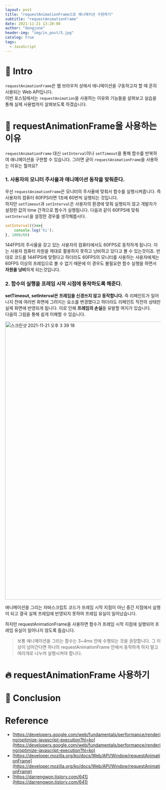 ```yaml
---
layout: post
title: "requestAnimationFrame으로 애니메이션 구현하기" 
subtitle: "requestAnimationFrame"
date: 2021-11-21 13:20:00
author: "dongjune"
header-img: "img/in_post/5.jpg"
catalog: true
tags:
  - JavaScript 
---
```


# 🛫 Intro
`requestAnimationFrame`은 웹 브라우저 상에서 애니메이션을 구동하고자 할 때 흔히 사용되는 Web API입니다.  
이번 포스팅에서는 `requestAnimation`을 사용하는 이유와 기능들을 살펴보고 실습을 통해 실제 사용법까지 살펴보도록 하겠습니다.  
# 🤔 requestAnimationFrame을 사용하는 이유
`requestAnimationFrame` 대신 `setInterval`이나 `setTimeout`을 통해 함수를 반복하여 애니메이션을 구현할 수 있습니다. 그러면 굳이 `requestAnimationFrame`을 사용하는 이유는 뭘까요?  
### 1. 사용자의 모니터 주사율과 애니메이션 동작을 맞춰준다.
우선 `requestAnimationFrame`은 모니터의 주사율에 맞춰서 함수를 실행시켜줍니다. 즉 사용자의 컴퓨터 60FPS라면 1초에 60번씩 실행되는 것입니다.  
하지만 `setTimeout`과 `setInterval`은 사용자의 환경에 맞춰 실행되지 않고 개발자가 설정한 값의 time 간격으로 함수가 실행됩니다. 다음과 같이 60FPS에 맞춰 `setInterval`을 설정한 경우를 생각해봅시다.
```js
setInterval(()=>{
    console.log('hi');
}, 1000/60)
```
144FPS의 주사율을 갖고 있는 사용자의 컴퓨터에서도 60FPS로 동작하게 됩니다. 이는 사용자 컴퓨터 자원을 제대로 활용하지 못하고 낭비하고 있다고 볼 수 있는것이죠. 반대로 코드를 144FPS에 맞췄다고 하더라도 60FPS의 모니터를 사용하는 사용자에게는 60FPS 이상의 프레임으로 볼 수 없기 때문에 이 경우도 불필요한 함수 실행을 하면서 **자원을 낭비**하게 되는것입니다.
### 2. 함수의 실행을 프레임 시작 시점에 동작하도록 해준다.
**setTimeout, setInterval은 프레임을 신경쓰지 않고 동작합니다.** 즉 리페인트가 일어나지 전에 여러번 화면에 그려지는 요소를 변경했다고 하더라도 리페인트 직전의 상태만 실제 화면에 반영되게 됩니다. 이로 인해 **프레임의 손실**을 유발할 여지가 있습니다.  
다음의 그림을 통해 쉽게 이해할 수 있습니다.  

<img width="897" alt="스크린샷 2021-11-21 오후 3 39 18" src="https://user-images.githubusercontent.com/53213397/142752445-7d44dbf3-9524-4a33-a635-0bbd3162e7ed.png">

애니메이션을 그리는 자바스크립트 코드가 프레임 시작 지점이 아닌 중간 지점에서 실행이 되고 결국 실제 프레임에 반영되지 못하여 프레임 유실이 일어났습니다.  
  
하지만 requestAnimationFrame을 사용하면 함수가 프레임 시작 지점에 실행되어 프레임 유실이 일어나지 않도록 돕습니다. 
> 보통 애니메이션을 그리는 함수는 3~4ms 안에 수행되는 것을 권장합니다. 그 이상이 넘어간다면 하나의 requestAnimationFrame 안에서 동작하게 하지 말고 여러개로 나누어 실행시켜야 합니다.
  
# 🔥 requestAnimationFrame 사용하기
<!-- {% include codepen.html username="donggoolosori" hash="XWaQXMJ" title="hello" %} -->





# 🚀 Conclusion
# Reference
- [https://developers.google.com/web/fundamentals/performance/rendering/optimize-javascript-execution?hl=ko](https://developers.google.com/web/fundamentals/performance/rendering/optimize-javascript-execution?hl=ko)
- [https://developer.mozilla.org/ko/docs/Web/API/Window/requestAnimationFrame](https://developer.mozilla.org/ko/docs/Web/API/Window/requestAnimationFrame)
- [https://darrengwon.tistory.com/641](https://darrengwon.tistory.com/641)